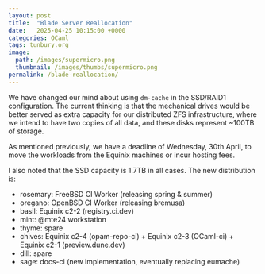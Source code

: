 ```yaml
---
layout: post
title:  "Blade Server Reallocation"
date:   2025-04-25 10:15:00 +0000
categories: OCaml
tags: tunbury.org
image:
  path: /images/supermicro.png
  thumbnail: /images/thumbs/supermicro.png
permalink: /blade-reallocation/
---
```


We have changed our mind about using `dm-cache` in the SSD/RAID1 configuration. The current thinking is that the mechanical drives would be better served as extra capacity for our distributed ZFS infrastructure, where we intend to have two copies of all data, and these disks represent ~100TB of storage.

As mentioned previously, we have a deadline of Wednesday, 30th April, to move the workloads from the Equinix machines or incur hosting fees.

I also noted that the SSD capacity is 1.7TB in all cases. The new distribution is:

- rosemary: FreeBSD CI Worker (releasing spring & summer)
- oregano: OpenBSD CI Worker (releasing bremusa)
- basil: Equinix c2-2 (registry.ci.dev)
- mint: @mte24 workstation
- thyme: spare
- chives: Equinix c2-4 (opam-repo-ci) + Equinix c2-3 (OCaml-ci) + Equinix c2-1 (preview.dune.dev)
- dill: spare
- sage: docs-ci (new implementation, eventually replacing eumache)
